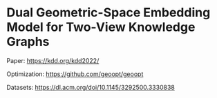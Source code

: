 # Dual Geometric-Space Embedding Model for Two-View Knowledge Graphs

Paper: https://kdd.org/kdd2022/

Optimization: https://github.com/geoopt/geoopt

Datasets: https://dl.acm.org/doi/10.1145/3292500.3330838
